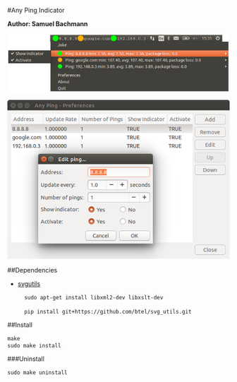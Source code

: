 #Any Ping Indicator

**Author: Samuel Bachmann**

![Any Ping Indicator](img/any_ping_indicator.png)

![Any Ping Preferences](img/any_ping_preferences.png)

##Dependencies

- [svgutils](https://github.com/btel/svg_utils)

        sudo apt-get install libxml2-dev libxslt-dev
        
        pip install git+https://github.com/btel/svg_utils.git

##Install

```
make
sudo make install
```

###Uninstall

```
sudo make uninstall
```
